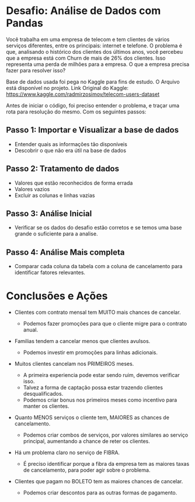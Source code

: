 # Desafio: Análise de Dados com Pandas
Você trabalha em uma empresa de telecom e tem clientes de vários serviços diferentes, entre os principais: internet e telefone. O problema é que, analisando o histórico dos clientes dos últimos anos, você percebeu que a empresa está com Churn de mais de 26% dos clientes. Isso representa uma perda de milhões para a empresa. O que a empresa precisa fazer para resolver isso?

Base de dados usada foi pega no Kaggle para fins de estudo. O Arquivo está disponível no projeto.
Link Original do Kaggle: https://www.kaggle.com/radmirzosimov/telecom-users-dataset 

Antes de iniciar o código, foi preciso entender o problema, e traçar uma rota para resolução do mesmo. Com os seguintes passos:

## Passo 1: Importar e Visualizar a base de dados
 - Entender quais as informações tão disponíveis
 - Descobrir o que não era útil na base de dados
## Passo 2: Tratamento de dados
 - Valores que estão reconhecidos de forma errada
 - Valores vazios
 - Excluir as colunas e linhas vazias
## Passo 3: Análise Inicial
 - Verificar se os dados do desafio estão corretos e se temos uma base grande o suficiente para a analise.
## Passo 4: Análise Mais completa
 - Comparar cada coluna da tabela com a coluna de cancelamento para identificar fatores relevantes.

# Conclusões e Ações

- Clientes com contrato mensal tem MUITO mais chances de cancelar.
  - Podemos fazer promoções para que o cliente migre para o contrato anual.

- Familias tendem a cancelar menos que clientes avulsos.
  - Podemos investir em promoções para linhas adicionais.

- Muitos clientes cancelam nos PRIMEIROS meses.
  - A primeira experiencia pode estar sendo ruim, devemos verificar isso.
  - Talvez a forma de captação possa estar trazendo clientes desqualificados.
  - Podemos criar bonus nos primeiros meses como incentivo para manter os clientes.

- Quanto MENOS serviços o cliente tem, MAIORES as chances de cancelamento.
  - Podemos criar combos de serviços, por valores similares ao serviço principal, aumentando a chance de reter os clientes.

- Há um problema claro no serviço de FIBRA.
  - É preciso identificar porque a fibra da empresa tem as maiores taxas de cancelamento, para poder agir sobre o problema.

- Clientes que pagam no BOLETO tem as maiores chances de cancelar.
  - Podemos criar descontos para as outras formas de pagamento.
